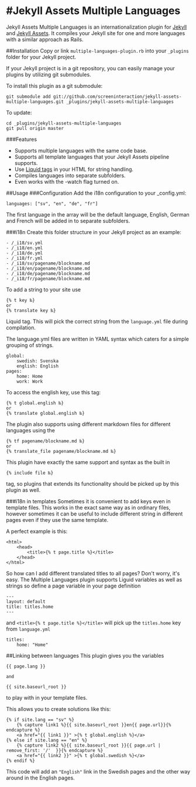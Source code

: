 #Jekyll Assets Multiple Languages
===
Jekyll Assets Multiple Languages is an internationalization plugin for [Jekyll](https://github.com/mojombo/jekyll) and [Jekyll Assets](https://github.com/ixti/jekyll-assets). It compiles your Jekyll site for one and more languages with a similar approach as Rails.

##Installation
Copy or link `multiple-languages-plugin.rb` into your `_plugins` folder
for your Jekyll project.

If your Jekyll project is in a git repository, you can easily
manage your plugins by utilizing git submodules.

To install this plugin as a git submodule:

    git submodule add git://github.com/screeninteraction/jekyll-assets-multiple-languages.git _plugins/jekyll-assets-multiple-languages

To update:

    cd _plugins/jekyll-assets-multiple-languages
    git pull origin master
    
###Features
* Supports multiple languages with the same code base.
* Supports all template languages that your Jekyll Assets pipeline supports.
* Use [Liquid tags](https://github.com/Shopify/liquid) in your HTML for string handling.
* Compiles languages into separate subfolders.
* Even works with the -watch flag turned on.

##Usage
###Configuration
Add the i18n configuration to your _config.yml:
	
	languages: ["sv", "en", "de", "fr"]
The first language in the array will be the default language, English, German and French will be added in to separate subfolders.

###i18n
Create this folder structure in your Jekyll project as an example:

    - /_i18/sv.yml
    - /_i18/en.yml
    - /_i18/de.yml
    - /_i18/fr.yml
    - /_i18/sv/pagename/blockname.md
    - /_i18/en/pagename/blockname.md
    - /_i18/de/pagename/blockname.md
    - /_i18/fr/pagename/blockname.md

To add a string to your site use 
	
	{% t key ‰}
	or 
	{% translate key ‰}
	
Liquid tag. This will pick the correct string from the `language.yml` file during compilation.

The language.yml files are written in YAML syntax which caters for a simple grouping of strings.

	global:
  		swedish: Svenska
		english: English
	pages:
		home: Home
  		work: Work
  To access the english key, use this tag:
  	
  	{% t global.english ‰} 
  	or 
  	{% translate global.english ‰}
  	
The plugin also supports using different markdown files for different languages using the 
	
	{% tf pagename/blockname.md ‰} 
	or 
	{% translate_file pagename/blockname.md ‰}

This plugin have exactly the same support and syntax as the built in
	
	{% include file ‰}
tag, so plugins that extends its functionality should be picked up by this plugin as well.
  
###i18n in templates
Sometimes it is convenient to add keys even in template files. This works in the exact same way as in ordinary files, however sometimes it can be useful to include different string in different pages even if they use the same template.

A perfect example is this:

	<html>
		<head>
			<title>{% t page.title %}</title>
		</head>
	</html>
	
So how can I add different translated titles to all pages? Don't worry, it's easy. The Multiple Languages plugin supports Liguid variables as well as strings so define a page variable in your page definition

	--- 
	layout: default
	title: titles.home
	--- 
	
and `<title>{% t page.title %}</title>` will pick up the `titles.home` key from `language.yml`
	
	titles:
		home: "Home"
		
##Linking between languages
This plugin gives you the variables
	
	{{ page.lang }}
	
	and
	
	{{ site.baseurl_root }}
to play with in your template files.

This allows you to create solutions like this:

	{% if site.lang == "sv" %}
		{% capture link1 %}{{ site.baseurl_root }}en{{ page.url}}{% endcapture %}
		<a href="{{ link1 }}" >{% t global.english %}</a>
	{% else if site.lang == "en" %}
		{% capture link2 %}{{ site.baseurl_root }}{{ page.url | remove_first: '/'  }}{% endcapture %}
		<a href="{{ link2 }}" >{% t global.swedish %}</a>
	{% endif %}
	
This code will add an `"English"` link in the Swedish pages and the other way around in the English pages.